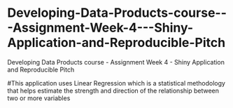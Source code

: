 # Developing-Data-Products-course---Assignment-Week-4---Shiny-Application-and-Reproducible-Pitch
Developing Data Products course - Assignment Week 4 - Shiny Application and   Reproducible Pitch

#This application uses Linear Regression which is a statistical methodology that helps estimate the strength and direction of the relationship between two or more variables
